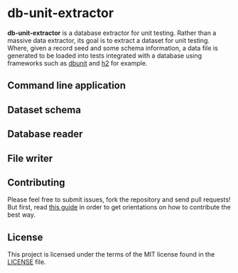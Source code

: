 # db-unit-extractor

**db-unit-extractor** is a database extractor for unit testing. Rather than a massive data extractor, its goal is to extract a dataset for unit testing. Where, given a record seed and some schema information, a data file is generated to be loaded into tests integrated with a database using frameworks such as [dbunit](https://www.dbunit.org/) and [h2](https://www.h2database.com) for example.

## Command line application

## Dataset schema

## Database reader

## File writer

## Contributing
Please feel free to submit issues, fork the repository and send pull requests! But first, read [this guide](./CONTRIBUTING.md) in order to get orientations on how to contribute the best way.

## License
This project is licensed under the terms of the MIT license found in the [LICENSE](./LICENSE) file.
